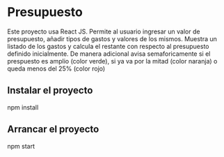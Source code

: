 # Presupuesto
Este proyecto usa React JS. Permite al usuario ingresar un valor de presupuesto, añadir tipos de gastos y valores de los mismos. Muestra un listado de los gastos y calcula el restante con respecto al presupuesto definido inicialmente. De manera adicional avisa semaforicamente si el prespuesto es amplio (color verde), si ya va por la mitad (color naranja) o queda menos del 25% (color rojo)

## Instalar el proyecto
npm install

## Arrancar el proyecto
npm start

